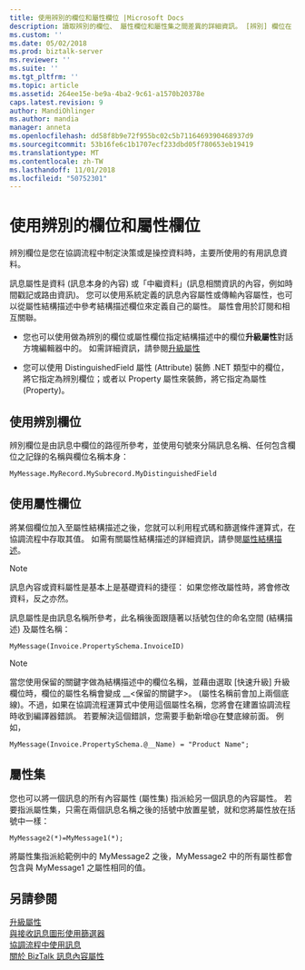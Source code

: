 ```yaml
---
title: 使用辨別的欄位和屬性欄位 |Microsoft Docs
description: 讀取辨別的欄位、 屬性欄位和屬性集之間差異的詳細資訊。 [辨別] 欄位在 [訊息] 欄位中使用的路徑、 屬性欄位使用的訊息名稱和結構描述命名空間和屬性集指派給 BizTalk Server 中的另一個訊息的內容屬性的訊息內容屬性 （屬性集）
ms.custom: ''
ms.date: 05/02/2018
ms.prod: biztalk-server
ms.reviewer: ''
ms.suite: ''
ms.tgt_pltfrm: ''
ms.topic: article
ms.assetid: 264ee15e-be9a-4ba2-9c61-a1570b20378e
caps.latest.revision: 9
author: MandiOhlinger
ms.author: mandia
manager: anneta
ms.openlocfilehash: dd58f8b9e72f955bc02c5b7116469390468937d9
ms.sourcegitcommit: 53b16fe6c1b1707ecf233dbd05f780653eb19419
ms.translationtype: MT
ms.contentlocale: zh-TW
ms.lasthandoff: 11/01/2018
ms.locfileid: "50752301"
---
```

# <a name="using-distinguished-fields-and-property-fields"></a>使用辨別的欄位和屬性欄位
辨別欄位是您在協調流程中制定決策或是操控資料時，主要所使用的有用訊息資料。  
  
 訊息屬性是資料 (訊息本身的內容) 或「中繼資料」(訊息相關資訊的內容，例如時間戳記或路由資訊)。 您可以使用系統定義的訊息內容屬性或傳輸內容屬性，也可以從屬性結構描述中參考結構描述欄位來定義自己的屬性。 屬性會用於訂閱和相互關聯。  
  
-   您也可以使用做為辨別的欄位或屬性欄位指定結構描述中的欄位**升級屬性**對話方塊編輯器中的。 如需詳細資訊，請參閱[升級屬性](../core/promoting-properties.md)  
  
-   您可以使用 DistinguishedField 屬性 (Attribute) 裝飾 .NET 類型中的欄位，將它指定為辨別欄位；或者以 Property 屬性來裝飾，將它指定為屬性 (Property)。  
  
## <a name="using-distinguished-fields"></a>使用辨別欄位  
 辨別欄位是由訊息中欄位的路徑所參考，並使用句號來分隔訊息名稱、任何包含欄位之記錄的名稱與欄位名稱本身：  
  
```  
MyMessage.MyRecord.MySubrecord.MyDistinguishedField  
```  
  
## <a name="using-property-fields"></a>使用屬性欄位  
 將某個欄位加入至屬性結構描述之後，您就可以利用程式碼和篩選條件運算式，在協調流程中存取其值。 如需有關屬性結構描述的詳細資訊，請參閱[屬性結構描述](../core/property-schemas.md)。  
  
> [!NOTE]
>  訊息內容或資料屬性是基本上是基礎資料的捷徑： 如果您修改屬性時，將會修改資料，反之亦然。  
  
 訊息屬性是由訊息名稱所參考，此名稱後面跟隨著以括號包住的命名空間 (結構描述) 及屬性名稱：  
  
```  
MyMessage(Invoice.PropertySchema.InvoiceID)  
```  
  
> [!NOTE]
>  當您使用保留的關鍵字做為結構描述中的欄位名稱，並藉由選取 [快速升級] 升級欄位時，欄位的屬性名稱會變成 __\<保留的關鍵字\>。 (屬性名稱前會加上兩個底線)。不過，如果在協調流程運算式中使用這個屬性名稱，您將會在建置協調流程時收到編譯器錯誤。  若要解決這個錯誤，您需要手動新增\@在雙底線前面。 例如，  
>   
>  `MyMessage(Invoice.PropertySchema.@__Name) = "Product Name";`  
  
## <a name="property-sets"></a>屬性集  
 您也可以將一個訊息的所有內容屬性 (屬性集) 指派給另一個訊息的內容屬性。 若要指派屬性集，只需在兩個訊息名稱之後的括號中放置星號，就和您將屬性放在括號中一樣：  
  
```  
MyMessage2(*)=MyMessage1(*);  
```  
  
 將屬性集指派給範例中的 MyMessage2 之後，MyMessage2 中的所有屬性都會包含與 MyMessage1 之屬性相同的值。  
  
## <a name="see-also"></a>另請參閱  
 [升級屬性](../core/promoting-properties.md)   
 [與接收訊息圖形使用篩選器](../core/using-filters-with-the-receive-message-shape.md)   
 [協調流程中使用訊息](../core/using-messages-in-orchestrations.md)   
 [關於 BizTalk 訊息內容屬性](../core/about-biztalk-message-context-properties.md)
